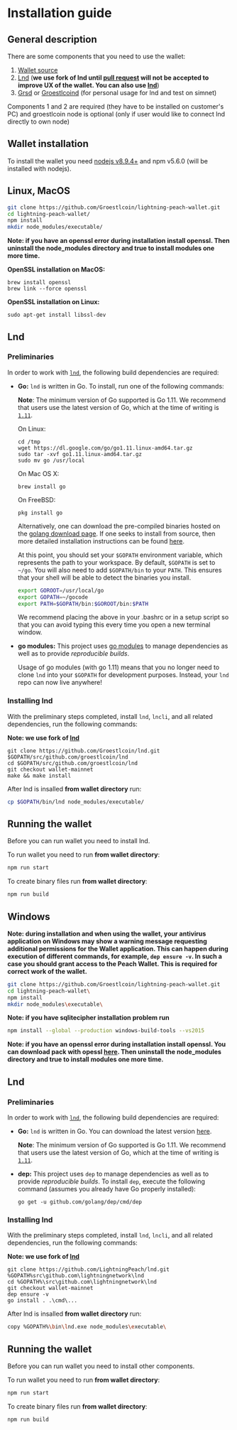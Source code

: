 # Installation guide

## General description

There are some components that you need to use the wallet:

1. [Wallet source](https://github.com/LightningPeach/lightning-peach-wallet.git)
2. [Lnd](https://github.com/lightningnetwork/lnd)
(**we use fork of lnd until [pull request](https://github.com/lightningnetwork/lnd/pull/1501)
will not be accepted to improve UX of the wallet. You can also use [lnd](https://github.com/Groestlcoin/lnd.git)**)
3. [Grsd](https://github.com/Groestlcoin/grsd) or [Groestlcoind](https://github.com/Groestlcoin/groestlcoin) (for personal usage for lnd and test on simnet)

Components 1 and 2 are required (they have to be installed
on customer's PC) and groestlcoin node is optional (only if user would like to connect lnd directly to own node)


## Wallet installation

To install the wallet you need [nodejs v8.9.4+](https://nodejs.org/en/) and npm v5.6.0
(will be installed with nodejs).

## Linux, MacOS

```bash
git clone https://github.com/Groestlcoin/lightning-peach-wallet.git
cd lightning-peach-wallet/
npm install
mkdir node_modules/executable/
```

**Note: if you have an openssl error during installation install openssl. Then uninstall the node_modules
directory and true to install modules one more time.**

**OpenSSL installation on MacOS:**
```
brew install openssl
brew link --force openssl
```

**OpenSSL installation on Linux:**
```
sudo apt-get install libssl-dev
```

## Lnd

### Preliminaries
  In order to work with [`lnd`](https://github.com/Groestlcoin/lnd), the
  following build dependencies are required:

  * **Go:** `lnd` is written in Go. To install, run one of the following commands:

    **Note**: The minimum version of Go supported is Go 1.11. We recommend that
      users use the latest version of Go, which at the time of writing is
      [`1.11`](https://blog.golang.org/go1.11).

    On Linux:
    ```
    cd /tmp
    wget https://dl.google.com/go/go1.11.linux-amd64.tar.gz
    sudo tar -xvf go1.11.linux-amd64.tar.gz
    sudo mv go /usr/local
    ```

    On Mac OS X:
    ```
    brew install go
    ```

    On FreeBSD:
    ```
    pkg install go
    ```

    Alternatively, one can download the pre-compiled binaries hosted on the
    [golang download page](https://golang.org/dl/). If one seeks to install
    from source, then more detailed installation instructions can be found
    [here](http://golang.org/doc/install).

    At this point, you should set your `$GOPATH` environment variable, which
    represents the path to your workspace. By default, `$GOPATH` is set to
    `~/go`. You will also need to add `$GOPATH/bin` to your `PATH`. This ensures
    that your shell will be able to detect the binaries you install.

    ```bash
    export GOROOT=/usr/local/go
    export GOPATH=~/gocode
    export PATH=$GOPATH/bin:$GOROOT/bin:$PATH
    ```

    We recommend placing the above in your .bashrc or in a setup script so that
    you can avoid typing this every time you open a new terminal window.

  * **go modules:** This project uses [go modules](https://github.com/golang/go/wiki/Modules)
    to manage dependencies as well as to provide *reproducible builds*.

      Usage of go modules (with go 1.11) means that you no longer need to clone
      `lnd` into your `$GOPATH` for development purposes. Instead, your `lnd`
      repo can now live anywhere!

### Installing lnd

With the preliminary steps completed, install `lnd`, `lncli`, and all
related dependencies, run the following commands:

**Note: we use fork of [lnd](https://github.com/lightningnetwork/lnd.git)**

```
git clone https://github.com/Groestlcoin/lnd.git $GOPATH/src/github.com/groestlcoin/lnd
cd $GOPATH/src/github.com/groestlcoin/lnd
git checkout wallet-mainnet
make && make install
```

After lnd is insalled **from wallet directory** run:
```bash
cp $GOPATH/bin/lnd node_modules/executable/
```

## Running the wallet

Before you can run wallet you need to install lnd.

To run wallet you need to run **from wallet directory**:
```bash
npm run start
```

To create binary files run **from wallet directory**:
```bash
npm run build
```

## Windows

**Note: during installation and when using the wallet, your antivirus
application on Windows may show a warning message requesting additional
permissions for the Wallet application. This can happen during execution
of different commands, for example, `dep ensure -v`. In such a case you
should grant access to the Peach Wallet. This is required for
correct work of the wallet.**

```bash
git clone https://github.com/Groestlcoin/lightning-peach-wallet.git
cd lightning-peach-wallet\
npm install
mkdir node_modules\executable\
```

**Note: if you have sqlitecipher installation problem run**
```bash
npm install --global --production windows-build-tools --vs2015
```

**Note: if you have an openssl error during installation install openssl. You can download
pack with opessl [here](https://git-scm.com/download/win). Then uninstall the node_modules
directory and true to install modules one more time.**

## Lnd

### Preliminaries
  In order to work with [`lnd`](https://github.com/lightningnetwork/lnd), the
  following build dependencies are required:

  * **Go:** `lnd` is written in Go. You can download the latest version [here](https://golang.org/dl/).

    **Note**: The minimum version of Go supported is Go 1.11. We recommend that
    users use the latest version of Go, which at the time of writing is
    [`1.11`](https://blog.golang.org/go1.11).

  * **dep:** This project uses `dep` to manage dependencies as well
    as to provide *reproducible builds*. To install `dep`, execute the
    following command (assumes you already have Go properly installed):
    ```
    go get -u github.com/golang/dep/cmd/dep
    ```

### Installing lnd

With the preliminary steps completed, install `lnd`, `lncli`, and all
related dependencies, run the following commands:

**Note: we use fork of [lnd](https://github.com/lightningnetwork/lnd.git)**

```
git clone https://github.com/LightningPeach/lnd.git %GOPATH%src\github.com\lightningnetwork\lnd
cd %GOPATH%\src\github.com\lightningnetwork\lnd
git checkout wallet-mainnet
dep ensure -v
go install . .\cmd\...
```

After lnd is insalled **from wallet directory** run:
```bash
copy %GOPATH%\bin\lnd.exe node_modules\executable\
```

## Running the wallet

Before you can run wallet you need to install other components.

To run wallet you need to run **from wallet directory**:
```bash
npm run start
```

To create binary files run **from wallet directory**:
```bash
npm run build
```
